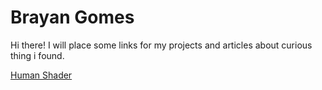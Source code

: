 # Brayan Gomes

Hi there! I will place some links for my projects and articles about curious thing i found.

[Human Shader](math/HumanShader.md)